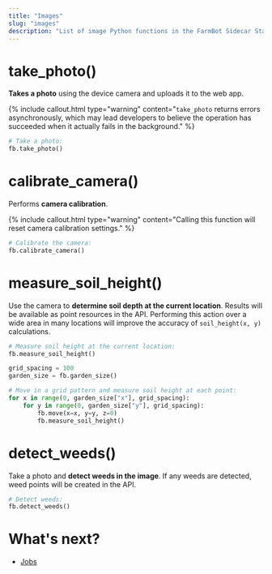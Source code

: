 ```yaml
---
title: "Images"
slug: "images"
description: "List of image Python functions in the FarmBot Sidecar Starter Pack"
---
```


# take_photo()

**Takes a photo** using the device camera and uploads it to the web app.

{%
include callout.html
type="warning"
content="`take_photo` returns errors asynchronously, which may lead developers to believe the operation has succeeded when it actually fails in the background."
%}

```python
# Take a photo:
fb.take_photo()
```

# calibrate_camera()

Performs **camera calibration**.

{%
include callout.html
type="warning"
content="Calling this function will reset camera calibration settings."
%}

```python
# Calibrate the camera:
fb.calibrate_camera()
```

# measure_soil_height()

Use the camera to **determine soil depth at the current location**. Results will be available as point resources in the API. Performing this action over a wide area in many locations will improve the accuracy of `soil_height(x, y)` calculations.

```python
# Measure soil height at the current location:
fb.measure_soil_height()
```

```python
grid_spacing = 100
garden_size = fb.garden_size()

# Move in a grid pattern and measure soil height at each point:
for x in range(0, garden_size["x"], grid_spacing):
    for y in range(0, garden_size["y"], grid_spacing):
        fb.move(x=x, y=y, z=0)
        fb.measure_soil_height()
```

# detect_weeds()

Take a photo and **detect weeds in the image**. If any weeds are detected, weed points will be created in the API.

```python
# Detect weeds:
fb.detect_weeds()
```

# What's next?

 * [Jobs](./jobs.md)
